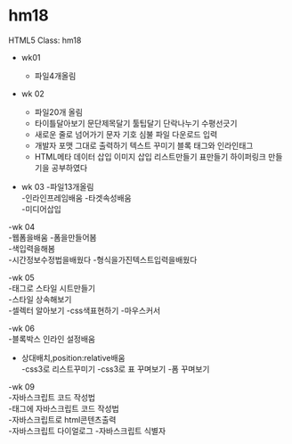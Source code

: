 # hm18
HTML5 Class: hm18

- wk01
  - 파일4개올림

- wk 02 
  - 파일20개 올림
  - 타이틀달아보기 문단제목달기 툴팁달기 단락나누기 수평선긋기
  - 새로운 줄로 넘어가기 문자 기호 심불 파일 다운로드 입력
  - 개발자 포맷 그대로 출력하기 텍스트 꾸미기 블록 태그와 인라인태그
  - HTML메타 데이터 삽입 이미지 삽입 리스트만들기 표만들기 하이퍼링크 만들기을 공부하였다
  
- wk 03 
-파일13개올림  
-인라인프레임배움 
 -타겟속성배움  
 -미디어삽입 
   
 
 -wk 04  
 -웹폼을배움 
 -폼을만들어봄  
 -색입력을해봄  
 -시간정보수정법을배웠다 
 -형식을가진텍스트입력을배웠다
 
-wk 05  
-태그로 스타일 시트만들기  
-스타일 상속해보기  
-셀렉터 알아보기 
-css색표현하기 
-마우스커서  

-wk 06  
-블록박스 인라인 설정배움  
- 상대배치,position:relative배움  
-css3로 리스트꾸미기 
-css3로 표 꾸며보기 
-폼 꾸며보기 

-wk 09  
-자바스크립트 코드 작성법  
-태그에 자바스크립트 코드 작성법  
-자바스크립트로 html콘텐츠출력  
-자바스크립트 다이얼로그 
-자바스크립트 식별자 


     

